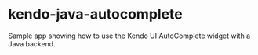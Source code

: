 kendo-java-autocomplete
=======================

Sample app showing how to use the Kendo UI AutoComplete widget with a Java backend.
